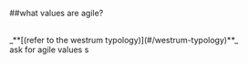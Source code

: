 <!-- .slide: data-background="resources/footer.svg" data-background-size="contain" data-background-position="bottom"  -->

##what values are agile? 

<br>
_**[(refer to the westrum typology)](#/westrum-typology)**_


<aside class="notes">
  ask for agile values
s</aside>
